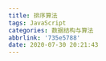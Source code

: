 ```yaml
---
title: 排序算法
tags: JavaScript
categories: 数据结构与算法
abbrlink: '735e5788'
date: 2020-07-30 20:21:43
---
```

